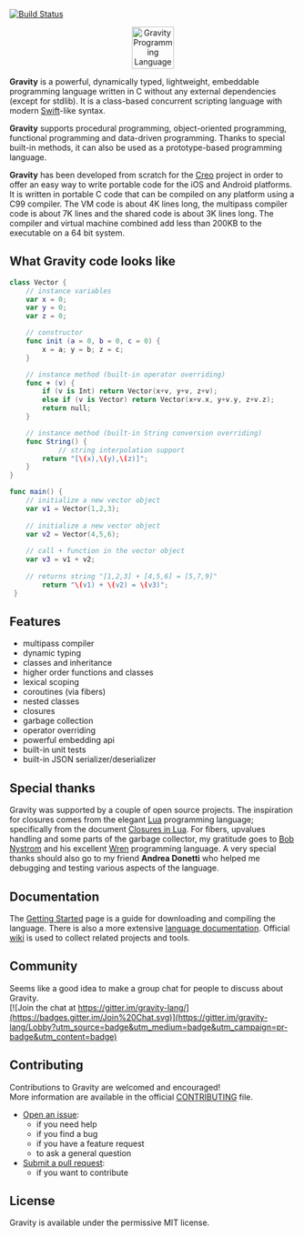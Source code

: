 [![Build Status](https://travis-ci.org/marcobambini/gravity.svg?branch=master)](https://travis-ci.org/marcobambini/gravity)

<p align="center" >
<img src="https://raw.githubusercontent.com/marcobambini/gravity/master/docs/assets/images/logo-gravity.png" height="74px" alt="Gravity Programming Language" title="Gravity Programming Language">
</p>

**Gravity** is a powerful, dynamically typed, lightweight, embeddable programming language written in C without any external dependencies (except for stdlib). It is a class-based concurrent scripting language with modern <a href="https://github.com/apple/swift">Swift</a>-like syntax.

**Gravity** supports procedural programming, object-oriented programming, functional programming and data-driven programming. Thanks to special built-in methods, it can also be used as a prototype-based programming language.

**Gravity** has been developed from scratch for the <a href="http://creolabs.com" target="_blank">Creo</a> project in order to offer an easy way to write portable code for the iOS and Android platforms. It is written in portable C code that can be compiled on any platform using a C99 compiler. The VM code is about 4K lines long, the multipass compiler code is about 7K lines and the shared code is about 3K lines long. The compiler and virtual machine combined add less than 200KB to the executable on a 64 bit system.

## What Gravity code looks like

```swift
class Vector {
	// instance variables
	var x = 0;
	var y = 0;
	var z = 0;

	// constructor
	func init (a = 0, b = 0, c = 0) {
		x = a; y = b; z = c;
	}

	// instance method (built-in operator overriding)
	func + (v) {
		if (v is Int) return Vector(x+v, y+v, z+v);
		else if (v is Vector) return Vector(x+v.x, y+v.y, z+v.z);
		return null;
	}

	// instance method (built-in String conversion overriding)
	func String() {
	        // string interpolation support
		return "[\(x),\(y),\(z)]";
	}
}

func main() {
	// initialize a new vector object
	var v1 = Vector(1,2,3);
	
	// initialize a new vector object
	var v2 = Vector(4,5,6);
	
	// call + function in the vector object
	var v3 = v1 + v2;
	
	// returns string "[1,2,3] + [4,5,6] = [5,7,9]"
    	return "\(v1) + \(v2) = \(v3)";
 }
 ```

## Features
* multipass compiler
* dynamic typing
* classes and inheritance
* higher order functions and classes
* lexical scoping
* coroutines (via fibers)
* nested classes
* closures
* garbage collection
* operator overriding
* powerful embedding api
* built-in unit tests
* built-in JSON serializer/deserializer

## Special thanks
Gravity was supported by a couple of open source projects. The inspiration for closures comes from the elegant <a href="http://www.lua.org" target="_blank">Lua</a> programming language; specifically from the document <a href="http://www.cs.tufts.edu/~nr/cs257/archive/roberto-ierusalimschy/closures-draft.pdf">Closures in Lua</a>. For fibers, upvalues handling and some parts of the garbage collector, my gratitude goes to <a href="http://journal.stuffwithstuff.com" target="_blank">Bob Nystrom</a> and his excellent <a href="https://github.com/munificent/wren">Wren</a> programming language. A very special thanks should also go to my friend **Andrea Donetti** who helped me debugging and testing various aspects of the language.

## Documentation
The <a href="https://marcobambini.github.io/gravity/#/README">Getting Started</a> page is a guide for downloading and compiling the language. There is also a more extensive <a href="http://gravity-lang.org">language documentation</a>. Official [wiki](https://github.com/marcobambini/gravity/wiki) is used to collect related projects and tools.

## Community
Seems like a good idea to make a group chat for people to discuss about Gravity.<br> [![Join the chat at https://gitter.im/gravity-lang/](https://badges.gitter.im/Join%20Chat.svg)](https://gitter.im/gravity-lang/Lobby?utm_source=badge&utm_medium=badge&utm_campaign=pr-badge&utm_content=badge)

## Contributing
Contributions to Gravity are welcomed and encouraged!<br>
More information are available in the official [CONTRIBUTING](CONTRIBUTING.md) file.
* <a href="https://github.com/marcobambini/gravity/issues/new">Open an issue</a>:
	* if you need help
	* if you find a bug
	* if you have a feature request
	* to ask a general question
* <a href="https://github.com/marcobambini/gravity/pulls">Submit a pull request</a>:
	* if you want to contribute

## License
Gravity is available under the permissive MIT license.

